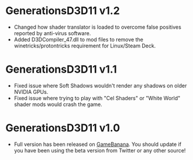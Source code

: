 # GenerationsD3D11 v1.2

* Changed how shader translator is loaded to overcome false positives reported by anti-virus software.
* Added D3DCompiler_47.dll to mod files to remove the winetricks/protontricks requirement for Linux/Steam Deck.

# GenerationsD3D11 v1.1

* Fixed issue where Soft Shadows wouldn't render any shadows on older NVIDIA GPUs.
* Fixed issue where trying to play with "Cel Shaders" or "White World" shader mods would crash the game.

# GenerationsD3D11 v1.0

* Full version has been released on [GameBanana](https://gamebanana.com/mods/407367). You should update if you have been using the beta version from Twitter or any other source!